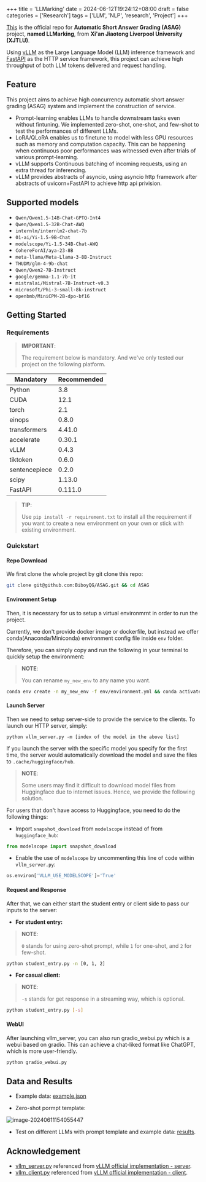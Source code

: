 +++
title = 'LLMarking'
date = 2024-06-12T19:24:12+08:00
draft = false
categories = ['Research']
tags = ['LLM', 'NLP', 'research', 'Project']
+++

[This](https://github.com/BiboyQG/LLMarking) is the official repo for **Automatic Short Answer Grading (ASAG)** project, **named LLMarking**, from **Xi'an Jiaotong Liverpool University (XJTLU)**.

Using [vLLM](https://github.com/vllm-project/vllm) as the Large Language Model (LLM) inference framework and [FastAPI](https://github.com/tiangolo/fastapi) as the HTTP service framework, this project can achieve high throughput of both LLM tokens delivered and request handling.

## Feature

This project aims to achieve high concurrency automatic short answer grading (ASAG) system and implement the construction of service.

- Prompt-learning enables LLMs to handle downstream tasks even without fintuning. We implemented zero-shot, one-shot, and few-shot to test the performances of different LLMs.
- LoRA/QLoRA enables us to finetune to model with less GPU resources such as memory and computation capacity. This can be happening when continuous poor performances was witnessed even after trials of various prompt-learning.
- vLLM supports Continuous batching of incoming requests, using an extra thread for inferencing.
- vLLM provides abstracts of asyncio, using asyncio http framework after abstracts of uvicorn+FastAPI to achieve http api privision.

## Supported models

- `Qwen/Qwen1.5-14B-Chat-GPTQ-Int4`
- `Qwen/Qwen1.5-32B-Chat-AWQ`
- `internlm/internlm2-chat-7b`
- `01-ai/Yi-1.5-9B-Chat`
- `modelscope/Yi-1.5-34B-Chat-AWQ`
- `CohereForAI/aya-23-8B`
- `meta-llama/Meta-Llama-3-8B-Instruct`
- `THUDM/glm-4-9b-chat`
- `Qwen/Qwen2-7B-Instruct`
- `google/gemma-1.1-7b-it`
- `mistralai/Mistral-7B-Instruct-v0.3`
- `microsoft/Phi-3-small-8k-instruct`
- `openbmb/MiniCPM-2B-dpo-bf16`

## Getting Started

### Requirements

> **IMPORTANT**:
>
> The requirement below is mandatory. And we've only tested our project on the following platform.

| Mandatory     | Recommended |
| ------------- | ----------- |
| Python        | 3.8         |
| CUDA          | 12.1        |
| torch         | 2.1         |
| einops        | 0.8.0       |
| transformers  | 4.41.0      |
| accelerate    | 0.30.1      |
| vLLM          | 0.4.3       |
| tiktoken      | 0.6.0       |
| sentencepiece | 0.2.0       |
| scipy         | 1.13.0      |
| FastAPI       | 0.111.0     |

> **TIP**:
>
> Use `pip install -r requirement.txt` to install all the requirement if you want to create a new environment on your own or stick with existing environment.

### Quickstart

#### Repo Download

We first clone the whole project by git clone this repo:

```bash
git clone git@github.com:BiboyQG/ASAG.git && cd ASAG
```

#### Environment Setup

Then, it is necessary for us to setup a virtual environmrnt in order to run the project.

Currently, we don't provide docker image or dockerfile, but instead we offer conda(Anaconda/Miniconda) environment config file inside `env` folder.

Therefore, you can simply copy and run the following in your terminal to quickly setup the environment:

> **NOTE**:
>
> You can rename `my_new_env` to any name you want.

```bash
conda env create -n my_new_env -f env/environment.yml && conda activate my_new_env
```

#### Launch Server

Then we need to setup server-side to provide the service to the clients. To launch our HTTP server, simply:

```text
python vllm_server.py -m [index of the model in the above list]
```

If you launch the server with the specific model you specify for the first time, the server would automatically download the model and save the files to `.cache/huggingface/hub`.

> **NOTE**:
>
> Some users may find it difficult to download model files from Huggingface due to internet issues. Hence, we provide the following solution.

For users that don't have access to Huggingface, you need to do the following things:

- Import `snapshot_download` from `modelscope` instead of from `huggingface_hub`:

```python
from modelscope import snapshot_download
```

- Enable the use of `modelscope` by uncommenting this line of code within `vllm_server.py`:

```python
os.environ['VLLM_USE_MODELSCOPE']='True'
```

#### Request and Response

After that, we can either start the student entry or client side to pass our inputs to the server:

- **For student entry:**

> **NOTE**:
>
> `0` stands for using zero-shot prompt, while `1` for one-shot, and `2` for few-shot.

```bash
python student_entry.py -n [0, 1, 2]
```

- **For casual client:**

> **NOTE**:
>
> `-s` stands for get response in a streaming way, which is optional.

```bash
python student_entry.py [-s]
```

#### WebUI

After launching vllm_server, you can also run gradio_webui.py which is a webui based on gradio. This can achieve a chat-liked format like ChatGPT, which is more user-friendly.

```bash
python gradio_webui.py
```

## Data and Results

- Example data: [example.json](https://github.com/BiboyQG/ASAG/blob/master/data/example.json)

- Zero-shot pormpt template:

![image-20240611154055447](https://s2.loli.net/2024/06/11/8UOoJBshVgtKS1l.png)

- Test on different LLMs with prompt template and example data: [results](https://github.com/BiboyQG/ASAG/tree/master/results).

## Acknowledgement

- [vllm_server.py](https://github.com/BiboyQG/ASAG/blob/master/vllm_server.py) referenced from [vLLM official implementation - server](https://github.com/vllm-project/vllm/blob/main/vllm/entrypoints/api_server.py).
- [vllm_client.py](https://github.com/BiboyQG/ASAG/blob/master/vllm_client.py) referenced from [vLLM official implementation - client](https://github.com/vllm-project/vllm/blob/main/examples/api_client.py).
